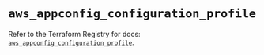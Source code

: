 # `aws_appconfig_configuration_profile`

Refer to the Terraform Registry for docs: [`aws_appconfig_configuration_profile`](https://registry.terraform.io/providers/hashicorp/aws/5.98.0/docs/resources/appconfig_configuration_profile).

